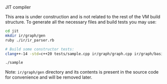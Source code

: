 JIT compiler

This area is under construction and is not related to the rest of the VM build structure. 
To generate all the necessary files and build tests you may use:

```bash
cd jit
mkdir ir/graph/gen
ruby ./ir/ir_parser.rb

# Build some constructor tests:
clang++-14 -std=c++20 tests/sample.cpp ir/graph/graph.cpp ir/graph/basic_block.cpp ir/graph/instructions.cpp -o sample -ggdb3

./sample
```

Note: `ir/graph/gen` directory and its contents is present in the source code for convenience and will be removed later.

